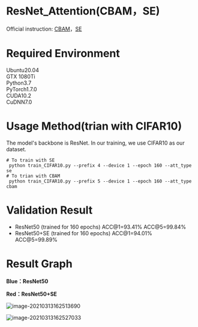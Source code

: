 # ResNet_Attention(CBAM，SE)

Official instruction: [CBAM](https://arxiv.org/abs/1807.06521)，[SE](https://arxiv.org/abs/1709.01507)

# Required Environment
Ubuntu20.04  
GTX 1080Ti  
Python3.7  
PyTorch1.7.0  
CUDA10.2  
CuDNN7.0

# Usage Method(trian with CIFAR10)
The model's backbone is ResNet. In our training, we use CIFAR10 as our dataset.  
```
# To train with SE
 python train_CIFAR10.py --prefix 4 --device 1 --epoch 160 --att_type se
# To trian with CBAM  
 python train_CIFAR10.py --prefix 5 --device 1 --epoch 160 --att_type cbam
```
# Validation Result
* ResNet50         (trained for 160 epochs) ACC@1=93.41% ACC@5=99.84%
* ResNet50+SE (trained for 160 epochs) ACC@1=94.01% ACC@5=99.89%

# Result Graph

**Blue：ResNet50**

**Red：ResNet50+SE**

![image-20210313162513690](C:\Users\云之遥\AppData\Roaming\Typora\typora-user-images\image-20210313162513690.png)

![image-20210313162527033](C:\Users\云之遥\AppData\Roaming\Typora\typora-user-images\image-20210313162527033.png)
